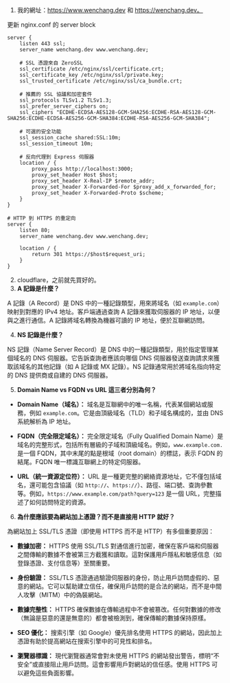 1. 我的網址：https://www.wenchang.dev 和 https://wenchang.dev。

更新 nginx.conf 的 server block
```nginx
server {
    listen 443 ssl;
    server_name wenchang.dev www.wenchang.dev;

    # SSL 憑證來自 ZeroSSL
    ssl_certificate /etc/nginx/ssl/certificate.crt;
    ssl_certificate_key /etc/nginx/ssl/private.key;
    ssl_trusted_certificate /etc/nginx/ssl/ca_bundle.crt;

    # 推薦的 SSL 協議和加密套件
    ssl_protocols TLSv1.2 TLSv1.3;
    ssl_prefer_server_ciphers on;
    ssl_ciphers "ECDHE-ECDSA-AES128-GCM-SHA256:ECDHE-RSA-AES128-GCM-SHA256:ECDHE-ECDSA-AES256-GCM-SHA384:ECDHE-RSA-AES256-GCM-SHA384";

    # 可選的安全功能
    ssl_session_cache shared:SSL:10m;
    ssl_session_timeout 10m;

    # 反向代理到 Express 伺服器
    location / {
        proxy_pass http://localhost:3000;
        proxy_set_header Host $host;
        proxy_set_header X-Real-IP $remote_addr;
        proxy_set_header X-Forwarded-For $proxy_add_x_forwarded_for;
        proxy_set_header X-Forwarded-Proto $scheme;
    }
}

# HTTP 到 HTTPS 的重定向
server {
    listen 80;
    server_name wenchang.dev www.wenchang.dev;

    location / {
        return 301 https://$host$request_uri;
    }
}
```

2. cloudflare，之前就先買好的。
3. **A 記錄是什麼？**

A 記錄（A Record）是 DNS 中的一種記錄類型，用來將域名（如 `example.com`）映射到對應的 IPv4 地址。客戶端通過查詢 A 記錄來獲取伺服器的 IP 地址，以便與之進行通信。A 記錄將域名轉換為機器可讀的 IP 地址，便於互聯網訪問。

4. **NS 記錄是什麼？**

NS 記錄（Name Server Record）是 DNS 中的一種記錄類型，用於指定管理某個域名的 DNS 伺服器。它告訴查詢者應該向哪個 DNS 伺服器發送查詢請求來獲取該域名的其他記錄（如 A 記錄或 MX 記錄）。NS 記錄通常用於將域名指向特定的 DNS 提供商或自建的 DNS 伺服器。

5. **Domain Name vs FQDN vs URL 這三者分別為何？**

- **Domain Name（域名）：** 域名是互聯網中的唯一名稱，代表某個網站或服務，例如 `example.com`。它是由頂級域名（TLD）和子域名構成的，並由 DNS 系統解析為 IP 地址。

- **FQDN（完全限定域名）：** 完全限定域名（Fully Qualified Domain Name）是域名的完整形式，包括所有層級的子域和頂級域名。例如，`www.example.com.` 是一個 FQDN，其中末尾的點是根域（root domain）的標誌，表示 FQDN 的結尾。FQDN 唯一標識互聯網上的特定伺服器。

- **URL（統一資源定位符）：** URL 是一種更完整的網絡資源地址，它不僅包括域名，還可能包含協議（如 `http://`、`https://`）、路徑、端口號、查詢參數等。例如，`https://www.example.com/path?query=123` 是一個 URL，完整描述了如何訪問特定的資源。

6. **為什麼應該要為網站加上憑證？而不是直接用 HTTP 就好？**

為網站加上 SSL/TLS 憑證（即使用 HTTPS 而不是 HTTP）有多個重要原因：

- **數據加密：** HTTPS 使用 SSL/TLS 對通信進行加密，確保在客戶端和伺服器之間傳輸的數據不會被第三方截獲和讀取。這對保護用戶隱私和敏感信息（如登錄憑證、支付信息等）至關重要。

- **身份驗證：** SSL/TLS 憑證通過驗證伺服器的身份，防止用戶訪問虛假的、惡意的網站。它可以幫助建立信任，確保用戶訪問的是合法的網站，而不是中間人攻擊（MITM）中的偽裝網站。

- **數據完整性：** HTTPS 確保數據在傳輸過程中不會被篡改。任何對數據的修改（無論是惡意的還是無意的）都會被檢測到，確保傳輸的數據保持原樣。

- **SEO 優化：** 搜索引擎（如 Google）優先排名使用 HTTPS 的網站，因此加上憑證有助於提高網站在搜索引擎中的可見性和排名。

- **瀏覽器標識：** 現代瀏覽器通常會對未使用 HTTPS 的網站發出警告，標明“不安全”或直接阻止用戶訪問。這會影響用戶對網站的信任感。使用 HTTPS 可以避免這些負面影響。
